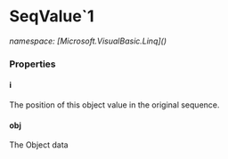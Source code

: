 ﻿# SeqValue`1
_namespace: [Microsoft.VisualBasic.Linq](<a href="#" onClick="load('/docs/Microsoft.VisualBasic.Linq/index.md')"></a>)_






### Properties

#### i
The position of this object value in the original sequence.
#### obj
The Object data
